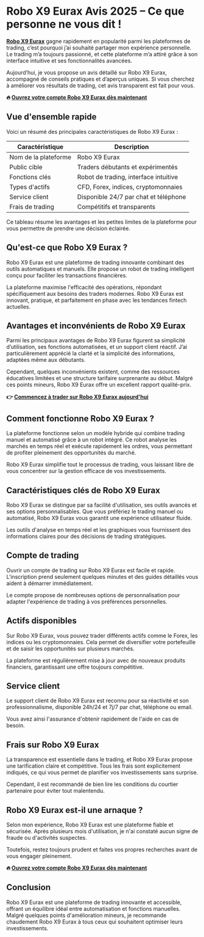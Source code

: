 
# Robo X9 Eurax Avis 2025 – Ce que personne ne vous dit !

**[Robo X9 Eurax](https://traderboltai.com/?language=fr&n=robo&p=Robo%20X9%20Eurax&ref=g.baba)** gagne rapidement en popularité parmi les plateformes de trading, c’est pourquoi j’ai souhaité partager mon expérience personnelle. Le trading m’a toujours passionné, et cette plateforme m’a attiré grâce à son interface intuitive et ses fonctionnalités avancées.

Aujourd’hui, je vous propose un avis détaillé sur Robo X9 Eurax, accompagné de conseils pratiques et d’aperçus uniques. Si vous cherchez à améliorer vos résultats de trading, cet avis transparent est fait pour vous.

**🔥 [Ouvrez votre compte Robo X9 Eurax dès maintenant](https://traderboltai.com/?language=fr&n=robo&p=Robo%20X9%20Eurax&ref=g.baba)**

## Vue d'ensemble rapide
Voici un résumé des principales caractéristiques de Robo X9 Eurax :

| Caractéristique       | Description                                          |
|-----------------------|------------------------------------------------------|
| Nom de la plateforme  | Robo X9 Eurax                                        |
| Public cible          | Traders débutants et expérimentés                    |
| Fonctions clés        | Robot de trading, interface intuitive                |
| Types d'actifs        | CFD, Forex, indices, cryptomonnaies                  |
| Service client        | Disponible 24/7 par chat et téléphone                |
| Frais de trading      | Compétitifs et transparents                          |

Ce tableau résume les avantages et les petites limites de la plateforme pour vous permettre de prendre une décision éclairée.

## Qu'est-ce que Robo X9 Eurax ?
Robo X9 Eurax est une plateforme de trading innovante combinant des outils automatiques et manuels. Elle propose un robot de trading intelligent conçu pour faciliter les transactions financières.

La plateforme maximise l'efficacité des opérations, répondant spécifiquement aux besoins des traders modernes. Robo X9 Eurax est innovant, pratique, et parfaitement en phase avec les tendances fintech actuelles.

## Avantages et inconvénients de Robo X9 Eurax
Parmi les principaux avantages de Robo X9 Eurax figurent sa simplicité d’utilisation, ses fonctions automatisées, et un support client réactif. J’ai particulièrement apprécié la clarté et la simplicité des informations, adaptées même aux débutants.

Cependant, quelques inconvénients existent, comme des ressources éducatives limitées et une structure tarifaire surprenante au début. Malgré ces points mineurs, Robo X9 Eurax offre un excellent rapport qualité-prix.

**👉 [Commencez à trader sur Robo X9 Eurax aujourd'hui](https://traderboltai.com/?language=fr&n=robo&p=Robo%20X9%20Eurax&ref=g.baba)**

## Comment fonctionne Robo X9 Eurax ?
La plateforme fonctionne selon un modèle hybride qui combine trading manuel et automatisé grâce à un robot intégré. Ce robot analyse les marchés en temps réel et exécute rapidement les ordres, vous permettant de profiter pleinement des opportunités du marché.

Robo X9 Eurax simplifie tout le processus de trading, vous laissant libre de vous concentrer sur la gestion efficace de vos investissements.

## Caractéristiques clés de Robo X9 Eurax
Robo X9 Eurax se distingue par sa facilité d'utilisation, ses outils avancés et ses options personnalisables. Que vous préfériez le trading manuel ou automatisé, Robo X9 Eurax vous garantit une expérience utilisateur fluide.

Les outils d'analyse en temps réel et les graphiques vous fournissent des informations claires pour des décisions de trading stratégiques.

## Compte de trading
Ouvrir un compte de trading sur Robo X9 Eurax est facile et rapide. L’inscription prend seulement quelques minutes et des guides détaillés vous aident à démarrer immédiatement.

Le compte propose de nombreuses options de personnalisation pour adapter l'expérience de trading à vos préférences personnelles.

## Actifs disponibles
Sur Robo X9 Eurax, vous pouvez trader différents actifs comme le Forex, les indices ou les cryptomonnaies. Cela permet de diversifier votre portefeuille et de saisir les opportunités sur plusieurs marchés.

La plateforme est régulièrement mise à jour avec de nouveaux produits financiers, garantissant une offre toujours compétitive.

## Service client
Le support client de Robo X9 Eurax est reconnu pour sa réactivité et son professionnalisme, disponible 24h/24 et 7j/7 par chat, téléphone ou email.

Vous avez ainsi l'assurance d'obtenir rapidement de l'aide en cas de besoin.

## Frais sur Robo X9 Eurax
La transparence est essentielle dans le trading, et Robo X9 Eurax propose une tarification claire et compétitive. Tous les frais sont explicitement indiqués, ce qui vous permet de planifier vos investissements sans surprise.

Cependant, il est recommandé de bien lire les conditions du courtier partenaire pour éviter tout malentendu.

## Robo X9 Eurax est-il une arnaque ?
Selon mon expérience, Robo X9 Eurax est une plateforme fiable et sécurisée. Après plusieurs mois d'utilisation, je n'ai constaté aucun signe de fraude ou d'activités suspectes.

Toutefois, restez toujours prudent et faites vos propres recherches avant de vous engager pleinement.

**🔥 [Ouvrez votre compte Robo X9 Eurax dès maintenant](https://traderboltai.com/?language=fr&n=robo&p=Robo%20X9%20Eurax&ref=g.baba)**

## Conclusion
Robo X9 Eurax est une plateforme de trading innovante et accessible, offrant un équilibre idéal entre automatisation et fonctions manuelles. Malgré quelques points d'amélioration mineurs, je recommande chaudement Robo X9 Eurax à tous ceux qui souhaitent optimiser leurs investissements.
